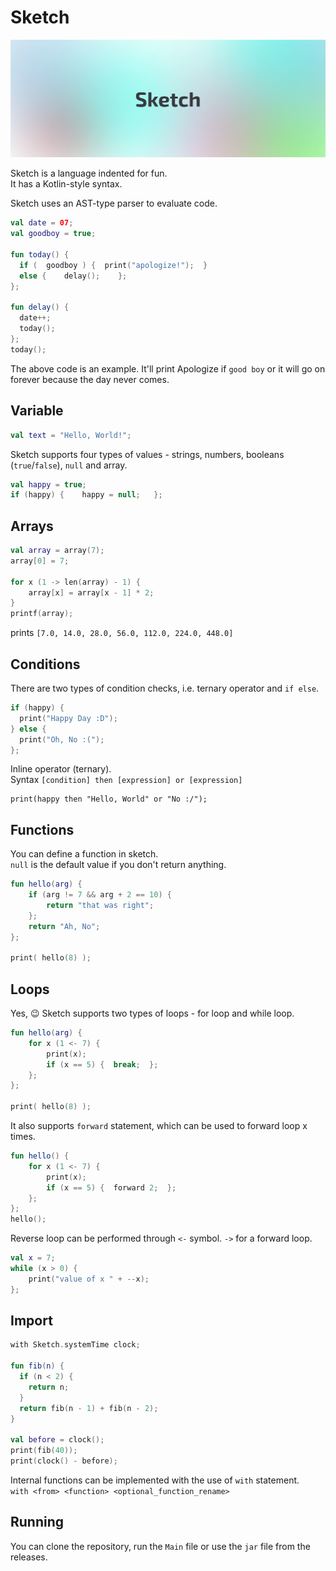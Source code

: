 # Sketch

![sketch](/asset/sketch.png)

Sketch is a language indented for fun.
<br>
It has a Kotlin-style syntax.
<br>

Sketch uses an AST-type parser to evaluate code.

````kotlin
val date = 07;
val goodboy = true;

fun today() {
  if (  goodboy ) {  print("apologize!");  }
  else {    delay();    };
};

fun delay() {
  date++;
  today();
};
today();
````
The above code is an example.
It'll print Apologize if `good boy` or it will go on forever because the day never comes.

## Variable

````kotlin
val text = "Hello, World!";
````

Sketch supports four types of values - strings, numbers, booleans (`true`/`false`), `null` and array.
````kotlin
val happy = true;
if (happy) {    happy = null;   };
````

## Arrays
````kotlin
val array = array(7);
array[0] = 7;

for x (1 -> len(array) - 1) {
    array[x] = array[x - 1] * 2;
}
printf(array);
````
prints `[7.0, 14.0, 28.0, 56.0, 112.0, 224.0, 448.0]
`

## Conditions

There are two types of condition checks, i.e. ternary operator and `if else`.

````kotlin
if (happy) {
  print("Happy Day :D");  
} else {
  print("Oh, No :(");  
};
````
Inline operator (ternary).
<br>
Syntax `[condition] then [expression] or [expression]`
````vertica
print(happy then "Hello, World" or "No :/");
````
## Functions

You can define a function in sketch.
<br>
`null` is the default value if you don't return anything.
````kotlin
fun hello(arg) {
    if (arg != 7 && arg + 2 == 10) {
        return "that was right";
    };
    return "Ah, No";
};

print( hello(8) );
````
## Loops

Yes, 😉 Sketch supports two types of loops - for loop and while loop.

````kotlin
fun hello(arg) {
    for x (1 <- 7) {
        print(x);
        if (x == 5) {  break;  };
    };
};

print( hello(8) );
````

It also supports `forward` statement, which can be used to forward loop x times.
````kotlin
fun hello() {
    for x (1 <- 7) {
        print(x);
        if (x == 5) {  forward 2;  };
    };
};
hello();
````

Reverse loop can be performed through `<-` symbol. `->` for a forward loop.

````kotlin
val x = 7;
while (x > 0) {
    print("value of x " + --x);
};
````

## Import

````kotlin
with Sketch.systemTime clock;

fun fib(n) {
  if (n < 2) {
    return n;
  }
  return fib(n - 1) + fib(n - 2);
}

val before = clock();
print(fib(40));
print(clock() - before);
````

Internal functions can be implemented with the use of `with` statement.
<br>
`with <from> <function> <optional_function_rename>`

## Running

You can clone the repository, run the `Main` file or use the `jar` file from the releases.